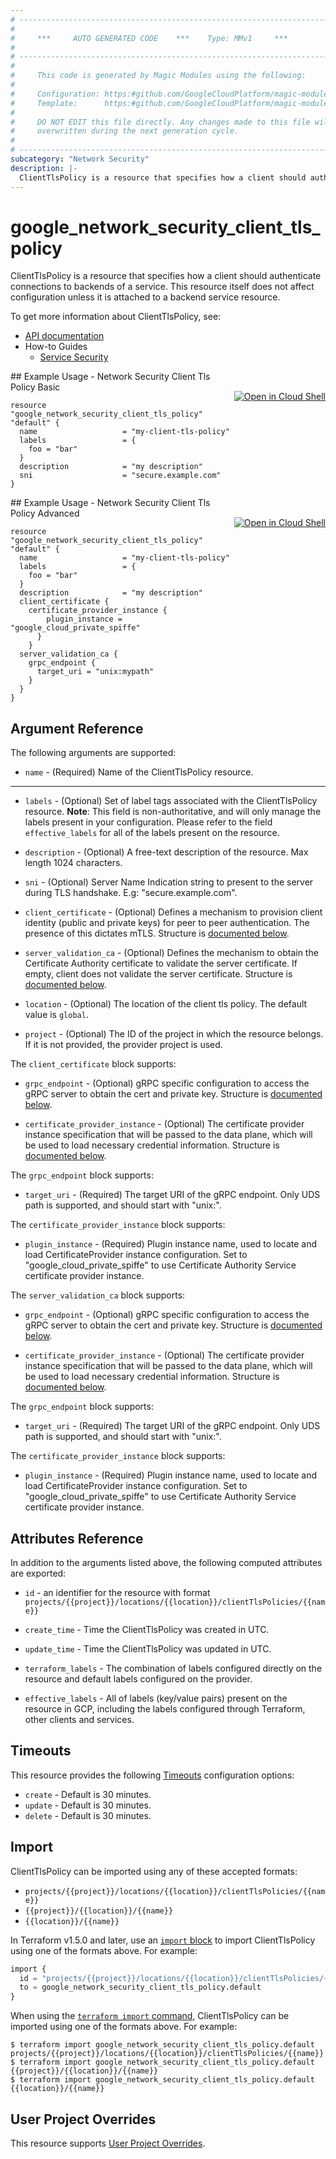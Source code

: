 ```yaml
---
# ----------------------------------------------------------------------------
#
#     ***     AUTO GENERATED CODE    ***    Type: MMv1     ***
#
# ----------------------------------------------------------------------------
#
#     This code is generated by Magic Modules using the following:
#
#     Configuration: https:#github.com/GoogleCloudPlatform/magic-modules/tree/main/mmv1/products/networksecurity/ClientTlsPolicy.yaml
#     Template:      https:#github.com/GoogleCloudPlatform/magic-modules/tree/main/mmv1/templates/terraform/resource.html.markdown.tmpl
#
#     DO NOT EDIT this file directly. Any changes made to this file will be
#     overwritten during the next generation cycle.
#
# ----------------------------------------------------------------------------
subcategory: "Network Security"
description: |-
  ClientTlsPolicy is a resource that specifies how a client should authenticate connections to backends of a service.
---
```


# google_network_security_client_tls_policy

ClientTlsPolicy is a resource that specifies how a client should authenticate connections to backends of a service. This resource itself does not affect configuration unless it is attached to a backend service resource.


To get more information about ClientTlsPolicy, see:

* [API documentation](https://cloud.google.com/traffic-director/docs/reference/network-security/rest/v1beta1/projects.locations.clientTlsPolicies)
* How-to Guides
    * [Service Security](https://cloud.google.com/traffic-director/docs/security-use-cases)

<div class = "oics-button" style="float: right; margin: 0 0 -15px">
  <a href="https://console.cloud.google.com/cloudshell/open?cloudshell_git_repo=https%3A%2F%2Fgithub.com%2Fterraform-google-modules%2Fdocs-examples.git&cloudshell_image=gcr.io%2Fcloudshell-images%2Fcloudshell%3Alatest&cloudshell_print=.%2Fmotd&cloudshell_tutorial=.%2Ftutorial.md&cloudshell_working_dir=network_security_client_tls_policy_basic&open_in_editor=main.tf" target="_blank">
    <img alt="Open in Cloud Shell" src="//gstatic.com/cloudssh/images/open-btn.svg" style="max-height: 44px; margin: 32px auto; max-width: 100%;">
  </a>
</div>
## Example Usage - Network Security Client Tls Policy Basic


```hcl
resource "google_network_security_client_tls_policy" "default" {
  name                   = "my-client-tls-policy"
  labels                 = {
    foo = "bar"
  }
  description            = "my description"
  sni                    = "secure.example.com"
}
```
<div class = "oics-button" style="float: right; margin: 0 0 -15px">
  <a href="https://console.cloud.google.com/cloudshell/open?cloudshell_git_repo=https%3A%2F%2Fgithub.com%2Fterraform-google-modules%2Fdocs-examples.git&cloudshell_image=gcr.io%2Fcloudshell-images%2Fcloudshell%3Alatest&cloudshell_print=.%2Fmotd&cloudshell_tutorial=.%2Ftutorial.md&cloudshell_working_dir=network_security_client_tls_policy_advanced&open_in_editor=main.tf" target="_blank">
    <img alt="Open in Cloud Shell" src="//gstatic.com/cloudssh/images/open-btn.svg" style="max-height: 44px; margin: 32px auto; max-width: 100%;">
  </a>
</div>
## Example Usage - Network Security Client Tls Policy Advanced


```hcl
resource "google_network_security_client_tls_policy" "default" {
  name                   = "my-client-tls-policy"
  labels                 = {
    foo = "bar"
  }
  description            = "my description"
  client_certificate {
    certificate_provider_instance {
        plugin_instance = "google_cloud_private_spiffe"
      }
    }
  server_validation_ca {
    grpc_endpoint {
      target_uri = "unix:mypath"
    }
  }
}
```

## Argument Reference

The following arguments are supported:


* `name` -
  (Required)
  Name of the ClientTlsPolicy resource.


- - -


* `labels` -
  (Optional)
  Set of label tags associated with the ClientTlsPolicy resource.
  **Note**: This field is non-authoritative, and will only manage the labels present in your configuration.
  Please refer to the field `effective_labels` for all of the labels present on the resource.

* `description` -
  (Optional)
  A free-text description of the resource. Max length 1024 characters.

* `sni` -
  (Optional)
  Server Name Indication string to present to the server during TLS handshake. E.g: "secure.example.com".

* `client_certificate` -
  (Optional)
  Defines a mechanism to provision client identity (public and private keys) for peer to peer authentication. The presence of this dictates mTLS.
  Structure is [documented below](#nested_client_certificate).

* `server_validation_ca` -
  (Optional)
  Defines the mechanism to obtain the Certificate Authority certificate to validate the server certificate. If empty, client does not validate the server certificate.
  Structure is [documented below](#nested_server_validation_ca).

* `location` -
  (Optional)
  The location of the client tls policy.
  The default value is `global`.

* `project` - (Optional) The ID of the project in which the resource belongs.
    If it is not provided, the provider project is used.


<a name="nested_client_certificate"></a>The `client_certificate` block supports:

* `grpc_endpoint` -
  (Optional)
  gRPC specific configuration to access the gRPC server to obtain the cert and private key.
  Structure is [documented below](#nested_client_certificate_grpc_endpoint).

* `certificate_provider_instance` -
  (Optional)
  The certificate provider instance specification that will be passed to the data plane, which will be used to load necessary credential information.
  Structure is [documented below](#nested_client_certificate_certificate_provider_instance).


<a name="nested_client_certificate_grpc_endpoint"></a>The `grpc_endpoint` block supports:

* `target_uri` -
  (Required)
  The target URI of the gRPC endpoint. Only UDS path is supported, and should start with "unix:".

<a name="nested_client_certificate_certificate_provider_instance"></a>The `certificate_provider_instance` block supports:

* `plugin_instance` -
  (Required)
  Plugin instance name, used to locate and load CertificateProvider instance configuration. Set to "google_cloud_private_spiffe" to use Certificate Authority Service certificate provider instance.

<a name="nested_server_validation_ca"></a>The `server_validation_ca` block supports:

* `grpc_endpoint` -
  (Optional)
  gRPC specific configuration to access the gRPC server to obtain the cert and private key.
  Structure is [documented below](#nested_server_validation_ca_server_validation_ca_grpc_endpoint).

* `certificate_provider_instance` -
  (Optional)
  The certificate provider instance specification that will be passed to the data plane, which will be used to load necessary credential information.
  Structure is [documented below](#nested_server_validation_ca_server_validation_ca_certificate_provider_instance).


<a name="nested_server_validation_ca_server_validation_ca_grpc_endpoint"></a>The `grpc_endpoint` block supports:

* `target_uri` -
  (Required)
  The target URI of the gRPC endpoint. Only UDS path is supported, and should start with "unix:".

<a name="nested_server_validation_ca_server_validation_ca_certificate_provider_instance"></a>The `certificate_provider_instance` block supports:

* `plugin_instance` -
  (Required)
  Plugin instance name, used to locate and load CertificateProvider instance configuration. Set to "google_cloud_private_spiffe" to use Certificate Authority Service certificate provider instance.

## Attributes Reference

In addition to the arguments listed above, the following computed attributes are exported:

* `id` - an identifier for the resource with format `projects/{{project}}/locations/{{location}}/clientTlsPolicies/{{name}}`

* `create_time` -
  Time the ClientTlsPolicy was created in UTC.

* `update_time` -
  Time the ClientTlsPolicy was updated in UTC.

* `terraform_labels` -
  The combination of labels configured directly on the resource
   and default labels configured on the provider.

* `effective_labels` -
  All of labels (key/value pairs) present on the resource in GCP, including the labels configured through Terraform, other clients and services.


## Timeouts

This resource provides the following
[Timeouts](https://developer.hashicorp.com/terraform/plugin/sdkv2/resources/retries-and-customizable-timeouts) configuration options:

- `create` - Default is 30 minutes.
- `update` - Default is 30 minutes.
- `delete` - Default is 30 minutes.

## Import


ClientTlsPolicy can be imported using any of these accepted formats:

* `projects/{{project}}/locations/{{location}}/clientTlsPolicies/{{name}}`
* `{{project}}/{{location}}/{{name}}`
* `{{location}}/{{name}}`


In Terraform v1.5.0 and later, use an [`import` block](https://developer.hashicorp.com/terraform/language/import) to import ClientTlsPolicy using one of the formats above. For example:

```tf
import {
  id = "projects/{{project}}/locations/{{location}}/clientTlsPolicies/{{name}}"
  to = google_network_security_client_tls_policy.default
}
```

When using the [`terraform import` command](https://developer.hashicorp.com/terraform/cli/commands/import), ClientTlsPolicy can be imported using one of the formats above. For example:

```
$ terraform import google_network_security_client_tls_policy.default projects/{{project}}/locations/{{location}}/clientTlsPolicies/{{name}}
$ terraform import google_network_security_client_tls_policy.default {{project}}/{{location}}/{{name}}
$ terraform import google_network_security_client_tls_policy.default {{location}}/{{name}}
```

## User Project Overrides

This resource supports [User Project Overrides](https://registry.terraform.io/providers/hashicorp/google/latest/docs/guides/provider_reference#user_project_override).
